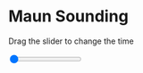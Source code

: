 <h1>Maun Sounding</h1>
<p>Drag the slider to change the time</p>

<div class="slidecontainer">
<input oninput='setImage(this)' class="slider" type="range" min="0" max="0" value="0" step="1" />
<img id='img'/>
</div>

<script>
var img = document.getElementById('img');
var img_array = [];
function setImage(obj)
{
        var value = obj.value;
        img.src = img_array[value];

}
</script>
